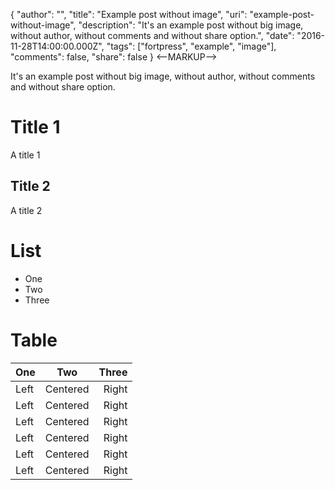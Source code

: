 {
  "author": "",
  "title": "Example post without image",
  "uri": "example-post-without-image",
  "description": "It's an example post without big image, without author, without comments and without share option.",
  "date": "2016-11-28T14:00:00.000Z",
  "tags": ["fortpress", "example", "image"],
  "comments": false,
  "share": false
}
<--MARKUP-->


It's an example post without big image, without author, without comments and without share option.

# Title 1

A title 1

## Title 2

A title 2

# List

* One
* Two
* Three

# Table

| One  |    Two   | Three |
|------|:--------:|------:|
| Left | Centered | Right |
| Left | Centered | Right |
| Left | Centered | Right |
| Left | Centered | Right |
| Left | Centered | Right |
| Left | Centered | Right |
